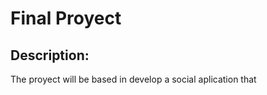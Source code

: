# **Final Proyect**

## **Description:**

The proyect will be based in develop a social aplication that 